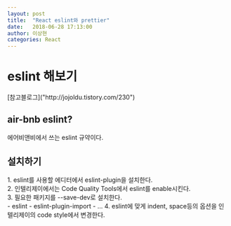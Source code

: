 ```yaml
---
layout: post
title:  "React eslint와 prettier"
date:   2018-06-28 17:13:00
author: 이상현
categories: React
---
```


# eslint 해보기
<p>[참고블로그]("http://jojoldu.tistory.com/230")</p>

## air-bnb eslint?
<p>에어비앤비에서 쓰는 eslint 규약이다.</p>

## 설치하기
<p>
1. eslint를 사용할 에디터에서 eslint-plugin을 설치한다. <br/>
2. 인텔리제이에서는 Code Quality Tools에서 eslint를 enable시킨다. <br/>
3. 필요한 패키지를 --save-dev로 설치한다. <br/>
- eslint
- eslint-plugin-import
- ...
4. eslint에 맞게 indent, space등의 옵션을 인텔리제이의 code style에서 변경한다.
</p>
